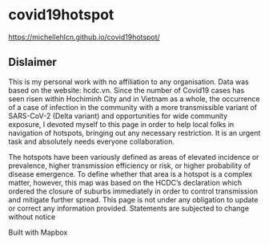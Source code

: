 # covid19hotspot
https://michellehlcn.github.io/covid19hotspot/

## Dislaimer
This is my personal work with no affiliation to any organisation. Data was based on the website: hcdc.vn. Since the number of Covid19 cases has seen risen within Hochiminh City and in Vietnam as a whole, the occurrence of a case of infection in the community with a more transmissible variant of SARS-CoV-2 (Delta variant) and opportunities for wide community exposure, I devoted myself to this page in order to help local folks in navigation of hotspots, bringing out any necessary restriction. It is an urgent task and absolutely needs everyone collaboration.

The hotspots have been variously defined as areas of elevated incidence or prevalence, higher transmission efficiency or risk, or higher probability of disease emergence. To define whether that area is a hotspot is a complex matter, however, this map was based on the HCDC’s declaration which ordered the closure of suburbs immediately in order to control transmission and mitigate further spread. This page is not under any obligation to update or correct any information provided. Statements are subjected to change without notice

Built with Mapbox
